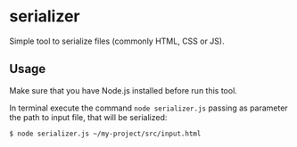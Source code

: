 # serializer

Simple tool to serialize files (commonly HTML, CSS or JS).

## Usage

Make sure that you have Node.js installed before run this tool.

In terminal execute the command ```node serializer.js``` passing as parameter the path to input file, that will be serialized:

```
$ node serializer.js ~/my-project/src/input.html
```